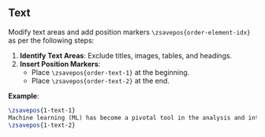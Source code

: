 ## Text

Modify text areas and add position markers `\zsavepos{order-element-idx}` as per the following steps:

1. **Identify Text Areas**: Exclude titles, images, tables, and headings. 
2. **Insert Position Markers**:
   - Place `\zsavepos{order-text-1}` at the beginning.
   - Place `\zsavepos{order-text-2}` at the end.

**Example**:

```latex
\zsavepos{1-text-1}
Machine learning (ML) has become a pivotal tool in the analysis and interpretation of large datasets across a variety of domains. From healthcare to finance, the application of ML techniques has enabled unprecedented insights and efficiency in analyzing and interpreting large datasets across various domains. This section covers core techniques in machine learning, including supervised learning, unsupervised learning, and reinforcement learning, and their effectiveness in different contexts.
\zsavepos{1-text-2}
```

